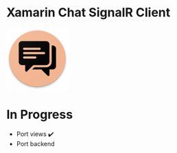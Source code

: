 # Xamarin Chat SignalR Client

![Xamarin Chat SignalR Icon](docs/icon.png)

# In Progress
- Port views ✔️
- Port backend
